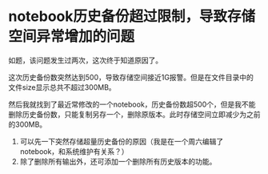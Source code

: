 # notebook历史备份超过限制，导致存储空间异常增加的问题

如题，该问题发生过两次，这次终于知道原因了。

这次历史备份数突然达到500，导致存储空间接近1G报警。但是在文件目录中的文件size显示总共不超过300MB。

然后我就找到了最近常修改的一个notebook，历史备份数超500个，但是我不能删除历史备份数，只能复制另存一个，删除原版本。此时存储空间立即减少为之前的300MB。

1. 可以先一下突然存储超量历史备份的原因（我是在一个周六编辑了notebook，和系统维护有关系？）
2. 除了删除所有输出外，还可添加一个删除所有历史版本的功能。
